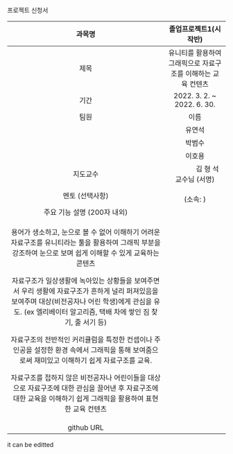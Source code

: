 ﻿프로젝트 신청서

|과목명|졸업프로젝트1(시작반)|
| :-: | :-: |
|제목|유니티를 활용하여 그래픽으로 자료구조를 이해하는 교육 컨텐츠|
|기간|2022. 3. 2. ~ 2022. 6. 30.|
|팀원|이름|학번|이메일|전화번호|
||유연석|201611215|<ysyoo627@naver.com>|01066079912|
||박범수|201711301|<mi2883@naver.com>|01087390090|
||이호용|201711335|<hy9631883@gmail.com>|01095441251|
|지도교수|`       `김 형 석                  교수님      (서명)|
|멘토 (선택사항)|`                                       `(소속:                         )|
|주요 기능 설명 (200자 내외)|
|<p>용어가 생소하고, 눈으로 볼 수 없어 이해하기 어려운 자료구조를 유니티라는 툴을 활용하여 그래픽 부분을 강조하여 눈으로 보며 쉽게 이해할 수 있게 교육하는 콘텐츠</p><p>자료구조가 일상생활에 녹아있는 상황들을 보여주면서 우리 생활에 자료구조가 흔하게 널리 퍼져있음을 보여주며 대상(비전공자나 어린 학생)에게 관심을 유도. (ex 엘리베이터 알고리즘, 택배 차에 쌓인 짐 찾기, 줄 서기 등)</p><p>자료구조의 전반적인 커리큘럼을 특정한 컨셉이나 주인공을 설정한 환경 속에서 그래픽을 통해 보여줌으로써 재미있고 이해하기 쉽게 자료구조를 교육.</p><p>자료구조를 접하지 않은 비전공자나 어린이들을 대상으로 자료구조에 대한 관심을 끌어낸 후 자료구조에 대한 교육을 이해하기 쉽게 그래픽을 활용하여 표현한 교육 컨텐츠</p><p></p>|
|github URL||

it can be editted
